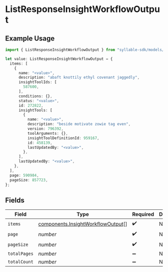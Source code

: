# ListResponseInsightWorkflowOutput

## Example Usage

```typescript
import { ListResponseInsightWorkflowOutput } from "syllable-sdk/models/components";

let value: ListResponseInsightWorkflowOutput = {
  items: [
    {
      name: "<value>",
      description: "abaft knottily ethyl covenant jaggedly",
      insightToolIds: [
        587600,
      ],
      conditions: {},
      status: "<value>",
      id: 272822,
      insightTools: [
        {
          name: "<value>",
          description: "beside motivate zowie tag even",
          version: 796392,
          toolArguments: {},
          insightToolDefinitionId: 959167,
          id: 458139,
          lastUpdatedBy: "<value>",
        },
      ],
      lastUpdatedBy: "<value>",
    },
  ],
  page: 590984,
  pageSize: 857723,
};
```

## Fields

| Field                                                                                  | Type                                                                                   | Required                                                                               | Description                                                                            |
| -------------------------------------------------------------------------------------- | -------------------------------------------------------------------------------------- | -------------------------------------------------------------------------------------- | -------------------------------------------------------------------------------------- |
| `items`                                                                                | [components.InsightWorkflowOutput](../../models/components/insightworkflowoutput.md)[] | :heavy_check_mark:                                                                     | N/A                                                                                    |
| `page`                                                                                 | *number*                                                                               | :heavy_check_mark:                                                                     | N/A                                                                                    |
| `pageSize`                                                                             | *number*                                                                               | :heavy_check_mark:                                                                     | N/A                                                                                    |
| `totalPages`                                                                           | *number*                                                                               | :heavy_minus_sign:                                                                     | N/A                                                                                    |
| `totalCount`                                                                           | *number*                                                                               | :heavy_minus_sign:                                                                     | N/A                                                                                    |